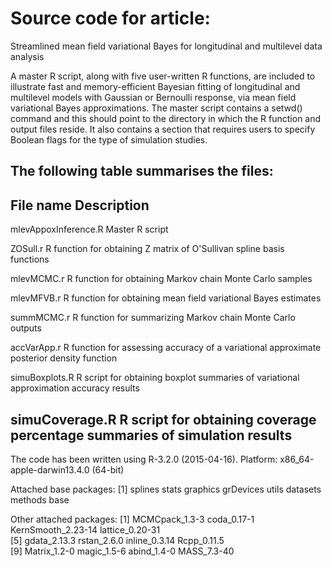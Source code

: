 # Source code for article: 
Streamlined mean field variational Bayes for longitudinal and multilevel data analysis

A master R script, along with five user-written R functions, are included 
to illustrate fast and memory-efficient Bayesian fitting of longitudinal 
and multilevel models with Gaussian or Bernoulli response, via mean field 
variational Bayes approximations. The master script contains a setwd() 
command and this should point to the directory in which the R function 
and output files reside. It also contains a section that requires users
to specify Boolean flags for the type of simulation studies.

The following table summarises the files:
--------------------------------------------------------------------
File name              Description 
--------------------------------------------------------------------
mlevAppoxInference.R   Master R script

ZOSull.r               R function for obtaining Z matrix of O'Sullivan 
                       spline basis functions

mlevMCMC.r             R function for obtaining Markov chain Monte Carlo
                       samples 

mlevMFVB.r             R function for obtaining mean field variational 
                       Bayes estimates
  
summMCMC.r             R function for summarizing Markov chain Monte 
                       Carlo outputs

accVarApp.r            R function for assessing accuracy of a 
                       variational approximate posterior density 
                       function

simuBoxplots.R         R script for obtaining boxplot summaries of 
                       variational approximation accuracy results

simuCoverage.R         R script for obtaining coverage percentage 
                       summaries of simulation results
--------------------------------------------------------------------

The code has been written using R-3.2.0 (2015-04-16).
Platform: x86_64-apple-darwin13.4.0 (64-bit)

Attached base packages:
[1] splines stats graphics grDevices utils datasets methods base     

Other attached packages:
[1] MCMCpack_1.3-3   coda_0.17-1   KernSmooth_2.23-14   lattice_0.20-31   
[5] gdata_2.13.3     rstan_2.6.0   inline_0.3.14        Rcpp_0.11.5       
[9] Matrix_1.2-0     magic_1.5-6   abind_1.4-0          MASS_7.3-40       



